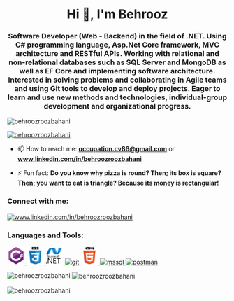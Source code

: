 <h1 align="center">Hi 👋, I'm Behrooz
<h3 align="center">Software Developer (Web - Backend) in the field of .NET. Using C# programming language, Asp.Net Core framework, MVC architecture and RESTful APIs. Working with relational and non-relational databases such as SQL Server and MongoDB as well as EF Core and implementing software architecture. Interested in solving problems and collaborating in Agile teams and using Git tools to develop and deploy projects. Eager to learn and use new methods and technologies, individual-group development and organizational progress.</h3>

<p align="left"> <img src="https://komarev.com/ghpvc/?username=behroozroozbahani&label=Profile%20views&color=0e75b6&style=flat" alt="behroozroozbahani" /> </p>

<p align="left"> <a href="https://github.com/ryo-ma/github-profile-trophy"><img src="https://github-profile-trophy.vercel.app/?username=behroozroozbahani" alt="behroozroozbahani" /></a> </p>

- 📫 How to reach me: **occupation.cv86@gmail.com** or **www.linkedin.com/in/behroozroozbahani**

- ⚡ Fun fact: **Do you know why pizza is round? Then; its box is square? Then; you want to eat is triangle? Because its money is rectangular!**

<h3 align="left">Connect with me:</h3>
<p align="left">
<a href="https://linkedin.com/in/www.linkedin.com/in/behroozroozbahani" target="blank"><img align="center" src="https://raw.githubusercontent.com/rahuldkjain/github-profile-readme-generator/master/src/images/icons/Social/linked-in-alt.svg" alt="www.linkedin.com/in/behroozroozbahani" height="30" width="40" /></a>
</p>

<h3 align="left">Languages and Tools:</h3>
<p align="left"> <a href="https://www.w3schools.com/cs/" target="_blank" rel="noreferrer"> <img src="https://raw.githubusercontent.com/devicons/devicon/master/icons/csharp/csharp-original.svg" alt="csharp" width="40" height="40"/> </a> <a href="https://www.w3schools.com/css/" target="_blank" rel="noreferrer"> <img src="https://raw.githubusercontent.com/devicons/devicon/master/icons/css3/css3-original-wordmark.svg" alt="css3" width="40" height="40"/> </a> <a href="https://dotnet.microsoft.com/" target="_blank" rel="noreferrer"> <img src="https://raw.githubusercontent.com/devicons/devicon/master/icons/dot-net/dot-net-original-wordmark.svg" alt="dotnet" width="40" height="40"/> </a> <a href="https://git-scm.com/" target="_blank" rel="noreferrer"> <img src="https://www.vectorlogo.zone/logos/git-scm/git-scm-icon.svg" alt="git" width="40" height="40"/> </a> <a href="https://www.w3.org/html/" target="_blank" rel="noreferrer"> <img src="https://raw.githubusercontent.com/devicons/devicon/master/icons/html5/html5-original-wordmark.svg" alt="html5" width="40" height="40"/> </a> <a href="https://www.microsoft.com/en-us/sql-server" target="_blank" rel="noreferrer"> <img src="https://www.svgrepo.com/show/303229/microsoft-sql-server-logo.svg" alt="mssql" width="40" height="40"/> </a> <a href="https://postman.com" target="_blank" rel="noreferrer"> <img src="https://www.vectorlogo.zone/logos/getpostman/getpostman-icon.svg" alt="postman" width="40" height="40"/> </a> </p>

<p><img align="left" src="https://github-readme-stats.vercel.app/api/top-langs?username=behroozroozbahani&show_icons=true&locale=en&layout=compact" alt="behroozroozbahani" /></p>

<p>&nbsp;<img align="center" src="https://github-readme-stats.vercel.app/api?username=behroozroozbahani&show_icons=true&locale=en" alt="behroozroozbahani" /></p>

<p><img align="center" src="https://github-readme-streak-stats.herokuapp.com/?user=behroozroozbahani&" alt="behroozroozbahani" /></p>
